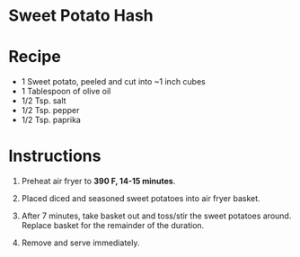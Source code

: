 # Sweet Potato Hash

# Recipe

* 1 Sweet potato, peeled and cut into ~1 inch cubes
* 1 Tablespoon of olive oil
* 1/2 Tsp. salt
* 1/2 Tsp. pepper
* 1/2 Tsp. paprika

# Instructions

1. Preheat air fryer to **390 F, 14-15 minutes**.

1. Placed diced and seasoned sweet potatoes into air fryer basket.

1. After 7 minutes, take basket out and toss/stir the sweet potatoes around. Replace basket for the remainder of the duration.

1. Remove and serve immediately.
